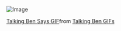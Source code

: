 ![Image](https://tenor.com/view/talking-ben-says-saying-no-outfit7-gif-24967985)
<div class="tenor-gif-embed" data-postid="24967985" data-share-method="host" data-aspect-ratio="1.08108" data-width="100%"><a href="https://tenor.com/view/talking-ben-says-saying-no-outfit7-gif-24967985">Talking Ben Says GIF</a>from <a href="https://tenor.com/search/talking+ben-gifs">Talking Ben GIFs</a></div> <script type="text/javascript" async src="https://tenor.com/embed.js"></script>


